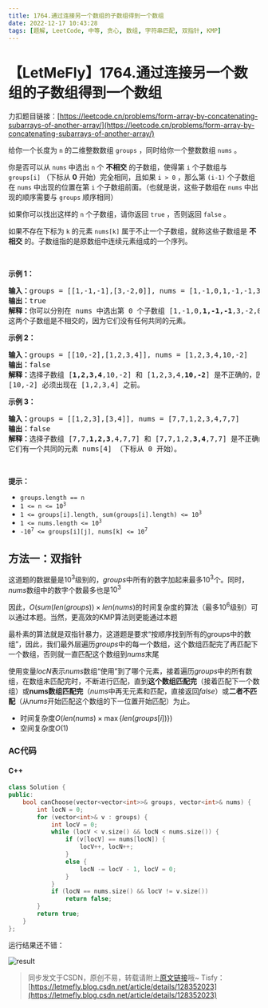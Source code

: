 ```yaml
---
title: 1764.通过连接另一个数组的子数组得到一个数组
date: 2022-12-17 10:43:28
tags: [题解, LeetCode, 中等, 贪心, 数组, 字符串匹配, 双指针, KMP]
---
```


# 【LetMeFly】1764.通过连接另一个数组的子数组得到一个数组

力扣题目链接：[https://leetcode.cn/problems/form-array-by-concatenating-subarrays-of-another-array/](https://leetcode.cn/problems/form-array-by-concatenating-subarrays-of-another-array/)

<p>给你一个长度为 <code>n</code> 的二维整数数组 <code>groups</code> ，同时给你一个整数数组 <code>nums</code> 。</p>

<p>你是否可以从 <code>nums</code> 中选出 <code>n</code> 个 <strong>不相交</strong> 的子数组，使得第 <code>i</code> 个子数组与 <code>groups[i]</code> （下标从 <strong>0</strong> 开始）完全相同，且如果 <code>i > 0</code> ，那么第 <code>(i-1)</code> 个子数组在 <code>nums</code> 中出现的位置在第 <code>i</code> 个子数组前面。（也就是说，这些子数组在 <code>nums</code> 中出现的顺序需要与 <code>groups</code> 顺序相同）</p>

<p>如果你可以找出这样的 <code>n</code> 个子数组，请你返回 <code>true</code> ，否则返回 <code>false</code> 。</p>

<p>如果不存在下标为 <code>k</code> 的元素 <code>nums[k]</code> 属于不止一个子数组，就称这些子数组是 <strong>不相交</strong> 的。子数组指的是原数组中连续元素组成的一个序列。</p>

<p> </p>

<p><strong>示例 1：</strong></p>

<pre>
<b>输入：</b>groups = [[1,-1,-1],[3,-2,0]], nums = [1,-1,0,1,-1,-1,3,-2,0]
<b>输出：</b>true
<b>解释：</b>你可以分别在 nums 中选出第 0 个子数组 [1,-1,0,<strong>1,</strong><strong>-1,</strong><strong>-1</strong>,3,-2,0] 和第 1 个子数组 [1,-1,0,1,-1,-1,<strong>3,</strong><strong>-2,0</strong>] 。
这两个子数组是不相交的，因为它们没有任何共同的元素。
</pre>

<p><strong>示例 2：</strong></p>

<pre>
<b>输入：</b>groups = [[10,-2],[1,2,3,4]], nums = [1,2,3,4,10,-2]
<b>输出：</b>false
<strong>解释：</strong>选择子数组 [<strong>1,2,3,4</strong>,10,-2] 和 [1,2,3,4,<strong>10,-2</strong>] 是不正确的，因为它们出现的顺序与 groups 中顺序不同。
[10,-2] 必须出现在 [1,2,3,4] 之前。
</pre>

<p><strong>示例 3：</strong></p>

<pre>
<b>输入：</b>groups = [[1,2,3],[3,4]], nums = [7,7,1,2,3,4,7,7]
<b>输出：</b>false
<strong>解释：</strong>选择子数组 [7,7,<strong>1,2,3</strong>,4,7,7] 和 [7,7,1,2,<strong>3,4</strong>,7,7] 是不正确的，因为它们不是不相交子数组。
它们有一个共同的元素 nums[4] （下标从 0 开始）。
</pre>

<p> </p>

<p><strong>提示：</strong></p>

<ul>
	<li><code>groups.length == n</code></li>
	<li><code>1 <= n <= 10<sup>3</sup></code></li>
	<li><code>1 <= groups[i].length, sum(groups[i].length) <= 10<sup><span style="">3</span></sup></code></li>
	<li><code>1 <= nums.length <= 10<sup>3</sup></code></li>
	<li><code>-10<sup>7</sup> <= groups[i][j], nums[k] <= 10<sup>7</sup></code></li>
</ul>


    
## 方法一：双指针

这道题的数据量是$10^3$级别的，$groups$中所有的数字加起来最多$10^3$个。同时，$nums$数组中的数字个数最多也是$10^3$

因此，$O(sum(len(groups))\times len(nums)$的时间复杂度的算法（最多$10^6$级别）可以通过本题。当然，更高效的KMP算法则更能通过本题

最朴素的算法就是双指针暴力，这道题是要求“按顺序找到所有的groups中的数组”，因此，我们最外层遍历$groups$中的每一个数组，这个数组匹配完了再匹配下一个数组，否则就一直匹配这个数组到$nums$末尾

使用变量$locN$表示$nums$数组“使用”到了哪个元素，接着遍历$groups$中的所有数组，在数组未匹配完时，不断进行匹配，直到**这个数组匹配完**（接着匹配下一个数组）或**nums数组匹配完**（$nums$中再无元素和匹配，直接返回$false$）或**二者不匹配**（从$nums$开始匹配这个数组的下一位置开始匹配）为止。

+ 时间复杂度$O(len(nums)\times \max\{len(groups[i])\})$
+ 空间复杂度$O(1)$

### AC代码

#### C++

```cpp
class Solution {
public:
    bool canChoose(vector<vector<int>>& groups, vector<int>& nums) {
        int locN = 0;
        for (vector<int>& v : groups) {
            int locV = 0;
            while (locV < v.size() && locN < nums.size()) {
                if (v[locV] == nums[locN]) {
                    locV++, locN++;
                }
                else {
                    locN -= locV - 1, locV = 0;
                }
            }
            if (locN == nums.size() && locV != v.size())
                return false;
        }
        return true;
    }
};
```

运行结果还不错：

![result](https://cors.tisfy.eu.org/https://img-blog.csdnimg.cn/0ce7372b0deb47e88b72d7b301424e0b.jpeg#pic_center)

> 同步发文于CSDN，原创不易，转载请附上[原文链接](https://blog.tisfy.eu.org/2022/12/17/LeetCode%201764.%E9%80%9A%E8%BF%87%E8%BF%9E%E6%8E%A5%E5%8F%A6%E4%B8%80%E4%B8%AA%E6%95%B0%E7%BB%84%E7%9A%84%E5%AD%90%E6%95%B0%E7%BB%84%E5%BE%97%E5%88%B0%E4%B8%80%E4%B8%AA%E6%95%B0%E7%BB%84/)哦~
> Tisfy：[https://letmefly.blog.csdn.net/article/details/128352023](https://letmefly.blog.csdn.net/article/details/128352023)
